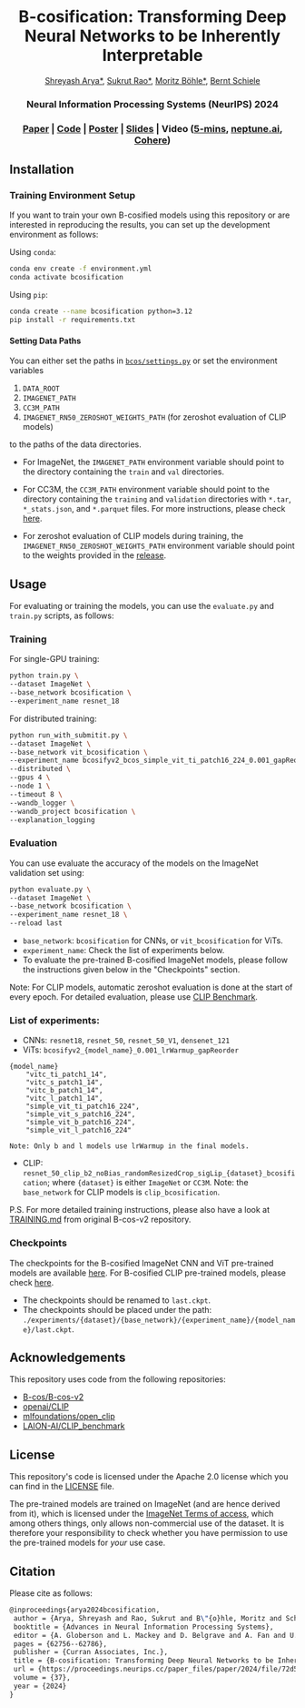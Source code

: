 <div align="center">
  
  <h1>B-cosification: Transforming Deep Neural Networks to be Inherently Interpretable</h1>
  
  <p>
    <a href="https://www.linkedin.com/in/shrebox/">Shreyash Arya*</a>,
    <a href="https://sukrutrao.github.io">Sukrut Rao*</a>,
    <a href="https://moboehle.github.io">Moritz Böhle*</a>,
    <a href="https://people.mpi-inf.mpg.de/~schiele">Bernt Schiele</a>
  </p>
  
  <h3>Neural Information Processing Systems (NeurIPS) 2024</h3>
    
  <h3>
    <a href="https://arxiv.org/abs/2411.00715">Paper</a> |
    <a href="https://github.com/shrebox/B-cosification/">Code</a> |
    <a href="https://neurips.cc/media/PosterPDFs/NeurIPS%202024/95051.png?t=1733720266.7038476">Poster</a> |
    <a href="https://nips.cc/media/neurips-2024/Slides/95051.pdf">Slides</a> |
    Video (<a href="https://youtu.be/yvRXuysa5GI">5-mins</a>,
    <a href="https://youtu.be/zSEv3KBGlJQ">neptune.ai</a>,
    <a href="https://youtu.be/ETfYZrSBzVQ">Cohere</a>)
  </h3>
  
</div>


## Installation

### Training Environment Setup
If you want to train your own B-cosified models using this repository or are interested in reproducing the results, you can set up the development environment as follows:

Using `conda`:
```bash
conda env create -f environment.yml
conda activate bcosification
```

Using `pip`:
```bash
conda create --name bcosification python=3.12
pip install -r requirements.txt
```

#### Setting Data Paths
You can either set the paths in [`bcos/settings.py`](bcos/settings.py) or set the environment variables
1. `DATA_ROOT`
2. `IMAGENET_PATH`
3. `CC3M_PATH`
4. `IMAGENET_RN50_ZEROSHOT_WEIGHTS_PATH` (for zeroshot evaluation of CLIP models)

to the paths of the data directories.

* For ImageNet, the `IMAGENET_PATH` environment variable should point to the directory containing the `train` and `val` directories.

* For CC3M, the `CC3M_PATH` environment variable should point to the directory containing the `training` and `validation` directories with `*.tar`, `*_stats.json`, and `*.parquet` files. For more instructions, please check [here](https://github.com/rom1504/img2dataset/blob/main/dataset_examples/cc3m.md).

* For zeroshot evaluation of CLIP models during training, the `IMAGENET_RN50_ZEROSHOT_WEIGHTS_PATH` environment variable should point to the weights provided in the [release](https://github.com/shrebox/B-cosification/releases/tag/v0.0.2-CLIP-checkpoints).


<!-- =============================================================================================================== -->

## Usage

For evaluating or training the models, you can use the `evaluate.py` and `train.py` scripts, as follows:

### Training

For single-GPU training:
```bash
python train.py \ 
--dataset ImageNet \
--base_network bcosification \
--experiment_name resnet_18 
```

For distributed training:
```bash
python run_with_submitit.py \ 
--dataset ImageNet \
--base_network vit_bcosification \
--experiment_name bcosifyv2_bcos_simple_vit_ti_patch16_224_0.001_gapReorder-seed=5 \
--distributed \
--gpus 4 \
--node 1 \
--timeout 8 \
--wandb_logger \
--wandb_project bcosification \
--explanation_logging
```

### Evaluation
You can use evaluate the accuracy of the models on the ImageNet validation set using:
```bash
python evaluate.py \
--dataset ImageNet \
--base_network bcosification \
--experiment_name resnet_18 \
--reload last
```
* `base_network`: `bcosification` for CNNs, or `vit_bcosification` for ViTs.
* `experiment_name`: Check the list of experiments below.
* To evaluate the pre-trained B-cosified ImageNet models, please follow the instructions given below in the "Checkpoints" section.

Note: For CLIP models, automatic zeroshot evaluation is done at the start of every epoch. For detailed evaluation, please use [CLIP Benchmark](https://github.com/LAION-AI/CLIP_benchmark).

### List of experiments:

* CNNs: `resnet18`, `resnet_50`, `resnet_50_V1`, `densenet_121`
* ViTs: `bcosifyv2_{model_name}_0.001_lrWarmup_gapReorder`
```
{model_name}
    "vitc_ti_patch1_14",
    "vitc_s_patch1_14",
    "vitc_b_patch1_14",
    "vitc_l_patch1_14",
    "simple_vit_ti_patch16_224",
    "simple_vit_s_patch16_224",
    "simple_vit_b_patch16_224",
    "simple_vit_l_patch16_224"

Note: Only b and l models use lrWarmup in the final models.
```
* CLIP: `resnet_50_clip_b2_noBias_randomResizedCrop_sigLip_{dataset}_bcosification`; where `{dataset}` is either `ImageNet` or `CC3M`.
Note: the `base_network` for CLIP models is `clip_bcosification`.


P.S. For more detailed training instructions, please also have a look at [TRAINING.md](https://github.com/B-cos/B-cos-v2/blob/main/TRAINING.md) from original B-cos-v2 repository.

### Checkpoints

The checkpoints for the B-cosified ImageNet CNN and ViT pre-trained models are available [here](https://github.com/shrebox/B-cosification/releases/tag/v0.0.1-checkpoints). For B-cosified CLIP pre-trained models, please check [here](https://github.com/shrebox/B-cosification/releases/tag/v0.0.2-CLIP-checkpoints).

* The checkpoints should be renamed to `last.ckpt`.
* The checkpoints should be placed under the path: `./experiments/{dataset}/{base_network}/{experiment_name}/{model_name}/last.ckpt`. 

## Acknowledgements

This repository uses code from the following repositories:

* [B-cos/B-cos-v2](https://github.com/B-cos/B-cos-v2)
* [openai/CLIP](https://github.com/openai/CLIP)
* [mlfoundations/open_clip](https://github.com/mlfoundations/open_clip)
* [LAION-AI/CLIP_benchmark](https://github.com/LAION-AI/CLIP_benchmark)

## License
This repository's code is licensed under the Apache 2.0 license which you can find in the [LICENSE](./LICENSE) file.

The pre-trained models are trained on ImageNet (and are hence derived from it), which is  licensed under the [ImageNet Terms of access](https://image-net.org/download), which among others things, only allows non-commercial use of the dataset. It is therefore your responsibility to check whether you have permission to use the  pre-trained models for *your* use case.

## Citation

Please cite as follows:

```tex
@inproceedings{arya2024bcosification,
 author = {Arya, Shreyash and Rao, Sukrut and B\"{o}hle, Moritz and Schiele, Bernt},
 booktitle = {Advances in Neural Information Processing Systems},
 editor = {A. Globerson and L. Mackey and D. Belgrave and A. Fan and U. Paquet and J. Tomczak and C. Zhang},
 pages = {62756--62786},
 publisher = {Curran Associates, Inc.},
 title = {B-cosification: Transforming Deep Neural Networks to be Inherently Interpretable},
 url = {https://proceedings.neurips.cc/paper_files/paper/2024/file/72d50a87b218d84c175d16f4557f7e12-Paper-Conference.pdf},
 volume = {37},
 year = {2024}
}
```
